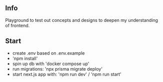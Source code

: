 

## Info
Playground to test out concepts and designs to deepen my understanding of frontend.

## Start
- create .env based on .env.example
- 'npm install'
- spin up db with 'docker compose up'
- run migrations: 'npx prisma migrate deploy'
- start next.js app with: 'npm run dev' / 'npm run start'
